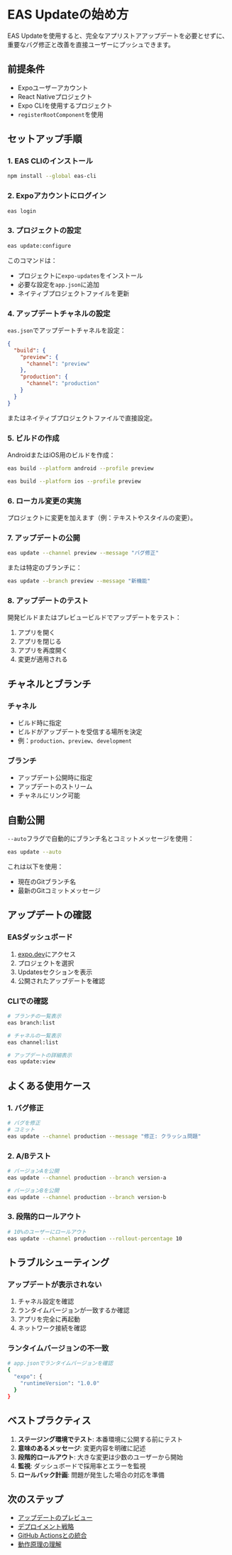 # EAS Updateの始め方

EAS Updateを使用すると、完全なアプリストアアップデートを必要とせずに、重要なバグ修正と改善を直接ユーザーにプッシュできます。

## 前提条件

- Expoユーザーアカウント
- React Nativeプロジェクト
- Expo CLIを使用するプロジェクト
- `registerRootComponent`を使用

## セットアップ手順

### 1. EAS CLIのインストール

```bash
npm install --global eas-cli
```

### 2. Expoアカウントにログイン

```bash
eas login
```

### 3. プロジェクトの設定

```bash
eas update:configure
```

このコマンドは：
- プロジェクトに`expo-updates`をインストール
- 必要な設定を`app.json`に追加
- ネイティブプロジェクトファイルを更新

### 4. アップデートチャネルの設定

`eas.json`でアップデートチャネルを設定：

```json
{
  "build": {
    "preview": {
      "channel": "preview"
    },
    "production": {
      "channel": "production"
    }
  }
}
```

またはネイティブプロジェクトファイルで直接設定。

### 5. ビルドの作成

AndroidまたはiOS用のビルドを作成：

```bash
eas build --platform android --profile preview
```

```bash
eas build --platform ios --profile preview
```

### 6. ローカル変更の実施

プロジェクトに変更を加えます（例：テキストやスタイルの変更）。

### 7. アップデートの公開

```bash
eas update --channel preview --message "バグ修正"
```

または特定のブランチに：

```bash
eas update --branch preview --message "新機能"
```

### 8. アップデートのテスト

開発ビルドまたはプレビュービルドでアップデートをテスト：

1. アプリを開く
2. アプリを閉じる
3. アプリを再度開く
4. 変更が適用される

## チャネルとブランチ

### チャネル

- ビルド時に指定
- ビルドがアップデートを受信する場所を決定
- 例：`production`、`preview`、`development`

### ブランチ

- アップデート公開時に指定
- アップデートのストリーム
- チャネルにリンク可能

## 自動公開

`--auto`フラグで自動的にブランチ名とコミットメッセージを使用：

```bash
eas update --auto
```

これは以下を使用：
- 現在のGitブランチ名
- 最新のGitコミットメッセージ

## アップデートの確認

### EASダッシュボード

1. [expo.dev](https://expo.dev)にアクセス
2. プロジェクトを選択
3. Updatesセクションを表示
4. 公開されたアップデートを確認

### CLIでの確認

```bash
# ブランチの一覧表示
eas branch:list

# チャネルの一覧表示
eas channel:list

# アップデートの詳細表示
eas update:view
```

## よくある使用ケース

### 1. バグ修正

```bash
# バグを修正
# コミット
eas update --channel production --message "修正: クラッシュ問題"
```

### 2. A/Bテスト

```bash
# バージョンAを公開
eas update --channel production --branch version-a

# バージョンBを公開
eas update --channel production --branch version-b
```

### 3. 段階的ロールアウト

```bash
# 10%のユーザーにロールアウト
eas update --channel production --rollout-percentage 10
```

## トラブルシューティング

### アップデートが表示されない

1. チャネル設定を確認
2. ランタイムバージョンが一致するか確認
3. アプリを完全に再起動
4. ネットワーク接続を確認

### ランタイムバージョンの不一致

```bash
# app.jsonでランタイムバージョンを確認
{
  "expo": {
    "runtimeVersion": "1.0.0"
  }
}
```

## ベストプラクティス

1. **ステージング環境でテスト**: 本番環境に公開する前にテスト
2. **意味のあるメッセージ**: 変更内容を明確に記述
3. **段階的ロールアウト**: 大きな変更は少数のユーザーから開始
4. **監視**: ダッシュボードで採用率とエラーを監視
5. **ロールバック計画**: 問題が発生した場合の対応を準備

## 次のステップ

- [アップデートのプレビュー](/frameworks/expo/docs/eas-update/preview)
- [デプロイメント戦略](/frameworks/expo/docs/eas-update/deployment)
- [GitHub Actionsとの統合](/frameworks/expo/docs/eas-update/github-actions)
- [動作原理の理解](/frameworks/expo/docs/eas-update/how-it-works)
